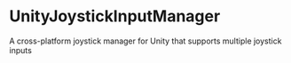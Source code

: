 # UnityJoystickInputManager
A cross-platform joystick manager for Unity that supports multiple joystick inputs
